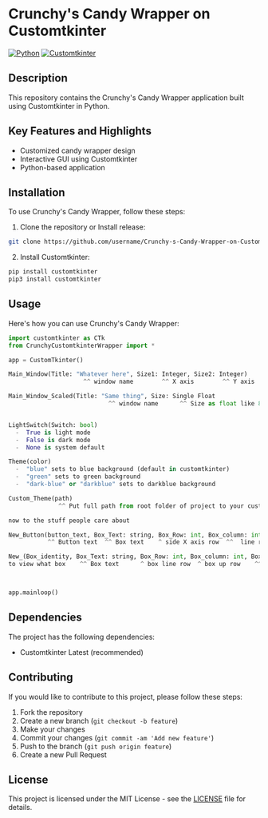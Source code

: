   # Crunchy's Candy Wrapper on Customtkinter
  
  [![Python](https://img.shields.io/badge/Python-3.9-blue)](https://www.python.org/)
  [![Customtkinter](https://img.shields.io/badge/Customtkinter-v1.0-orange)](https://github.com/customtkinter)
  
  ## Description
  
  This repository contains the Crunchy's Candy Wrapper application built using Customtkinter in Python.
  
  ## Key Features and Highlights
  
  - Customized candy wrapper design
  - Interactive GUI using Customtkinter
  - Python-based application
  
  ## Installation
  
  To use Crunchy's Candy Wrapper, follow these steps:
  
  1. Clone the repository or Install release:
  
  ```bash
  git clone https://github.com/username/Crunchy-s-Candy-Wrapper-on-Customtkinter.git
  ```
  
  2. Install Customtkinter:
  
  ```bash
  pip install customtkinter
  pip3 install customtkinter
  ```
  
  ## Usage
  
  Here's how you can use Crunchy's Candy Wrapper:
  
  ```python
  import customtkinter as CTk
  from CrunchyCustomtkinterWrapper import *
  
  app = CustomTkinter()
  
  Main_Window(Title: "Whatever here", Size1: Integer, Size2: Integer)
                       ^^ window name        ^^ X axis        ^^ Y axis
  
  Main_Window_Scaled(Title: "Same thing", Size: Single Float
                              ^^ window name      ^^ Size as float like 800.64
  
  
  LightSwitch(Switch: bool)
    -  True is light mode
    -  False is dark mode
    -  None is system default
  
  Theme(color)
    -  "blue" sets to blue background (default in customtkinter)
    -  "green" sets to green background
    -  "dark-blue" or "darkblue" sets to darkblue background
  
  Custom_Theme(path)
                ^^ Put full path from root folder of project to your custom json theme
  
  now to the stuff people care about
  
  New_Button(button_text, Box_Text: string, Box_Row: int, Box_column: int, Box_paddx: int, Box_paddy: (range), callback: DefaultCallback
             ^^ Button text  ^^ Box text    ^ side X axis row  ^^  line row  ^^ Padx        ^ Padding  ^ (1 2) ^ existing Function name for logic

  New_(Box_identity, Box_Text: string, Box_Row: int, Box_column: int, Box_Padx: int, Box_Sticky: string normaly "w", Box_Sticky_custom: bool)
  to view what box    ^^ Box text      ^ box line row  ^ box up row    ^^ Padx        ^^ Box Sticky("anything")      ^ if true box_sticky_custom is valid
  

  
  app.mainloop()
  ```
  
  ## Dependencies
  
  The project has the following dependencies:
  
  - Customtkinter Latest (recommended)
  
  ## Contributing
  
  If you would like to contribute to this project, please follow these steps:
  
  1. Fork the repository
  2. Create a new branch (`git checkout -b feature`)
  3. Make your changes
  4. Commit your changes (`git commit -am 'Add new feature'`)
  5. Push to the branch (`git push origin feature`)
  6. Create a new Pull Request
  
  ## License

This project is licensed under the MIT License - see the [LICENSE](LICENSE) file for details.

